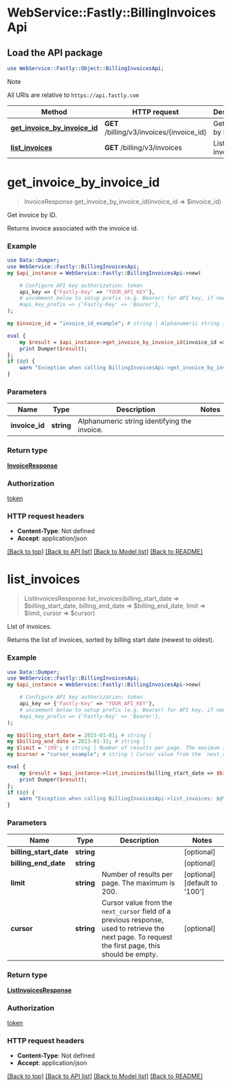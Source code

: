 # WebService::Fastly::BillingInvoicesApi

## Load the API package
```perl
use WebService::Fastly::Object::BillingInvoicesApi;
```

> [!NOTE]
> All URIs are relative to `https://api.fastly.com`

Method | HTTP request | Description
------ | ------------ | -----------
[**get_invoice_by_invoice_id**](BillingInvoicesApi.md#get_invoice_by_invoice_id) | **GET** /billing/v3/invoices/{invoice_id} | Get invoice by ID.
[**list_invoices**](BillingInvoicesApi.md#list_invoices) | **GET** /billing/v3/invoices | List of invoices.


# **get_invoice_by_invoice_id**
> InvoiceResponse get_invoice_by_invoice_id(invoice_id => $invoice_id)

Get invoice by ID.

Returns invoice associated with the invoice id.

### Example
```perl
use Data::Dumper;
use WebService::Fastly::BillingInvoicesApi;
my $api_instance = WebService::Fastly::BillingInvoicesApi->new(

    # Configure API key authorization: token
    api_key => {'Fastly-Key' => 'YOUR_API_KEY'},
    # uncomment below to setup prefix (e.g. Bearer) for API key, if needed
    #api_key_prefix => {'Fastly-Key' => 'Bearer'},
);

my $invoice_id = "invoice_id_example"; # string | Alphanumeric string identifying the invoice.

eval {
    my $result = $api_instance->get_invoice_by_invoice_id(invoice_id => $invoice_id);
    print Dumper($result);
};
if ($@) {
    warn "Exception when calling BillingInvoicesApi->get_invoice_by_invoice_id: $@\n";
}
```

### Parameters

Name | Type | Description  | Notes
------------- | ------------- | ------------- | -------------
 **invoice_id** | **string**| Alphanumeric string identifying the invoice. | 

### Return type

[**InvoiceResponse**](InvoiceResponse.md)

### Authorization

[token](../README.md#token)

### HTTP request headers

 - **Content-Type**: Not defined
 - **Accept**: application/json

[[Back to top]](#) [[Back to API list]](../README.md#documentation-for-api-endpoints) [[Back to Model list]](../README.md#documentation-for-models) [[Back to README]](../README.md)

# **list_invoices**
> ListInvoicesResponse list_invoices(billing_start_date => $billing_start_date, billing_end_date => $billing_end_date, limit => $limit, cursor => $cursor)

List of invoices.

Returns the list of invoices, sorted by billing start date (newest to oldest).

### Example
```perl
use Data::Dumper;
use WebService::Fastly::BillingInvoicesApi;
my $api_instance = WebService::Fastly::BillingInvoicesApi->new(

    # Configure API key authorization: token
    api_key => {'Fastly-Key' => 'YOUR_API_KEY'},
    # uncomment below to setup prefix (e.g. Bearer) for API key, if needed
    #api_key_prefix => {'Fastly-Key' => 'Bearer'},
);

my $billing_start_date = 2023-01-01; # string | 
my $billing_end_date = 2023-01-31; # string | 
my $limit = '100'; # string | Number of results per page. The maximum is 200.
my $cursor = "cursor_example"; # string | Cursor value from the `next_cursor` field of a previous response, used to retrieve the next page. To request the first page, this should be empty.

eval {
    my $result = $api_instance->list_invoices(billing_start_date => $billing_start_date, billing_end_date => $billing_end_date, limit => $limit, cursor => $cursor);
    print Dumper($result);
};
if ($@) {
    warn "Exception when calling BillingInvoicesApi->list_invoices: $@\n";
}
```

### Parameters

Name | Type | Description  | Notes
------------- | ------------- | ------------- | -------------
 **billing_start_date** | **string**|  | [optional] 
 **billing_end_date** | **string**|  | [optional] 
 **limit** | **string**| Number of results per page. The maximum is 200. | [optional] [default to &#39;100&#39;]
 **cursor** | **string**| Cursor value from the `next_cursor` field of a previous response, used to retrieve the next page. To request the first page, this should be empty. | [optional] 

### Return type

[**ListInvoicesResponse**](ListInvoicesResponse.md)

### Authorization

[token](../README.md#token)

### HTTP request headers

 - **Content-Type**: Not defined
 - **Accept**: application/json

[[Back to top]](#) [[Back to API list]](../README.md#documentation-for-api-endpoints) [[Back to Model list]](../README.md#documentation-for-models) [[Back to README]](../README.md)

